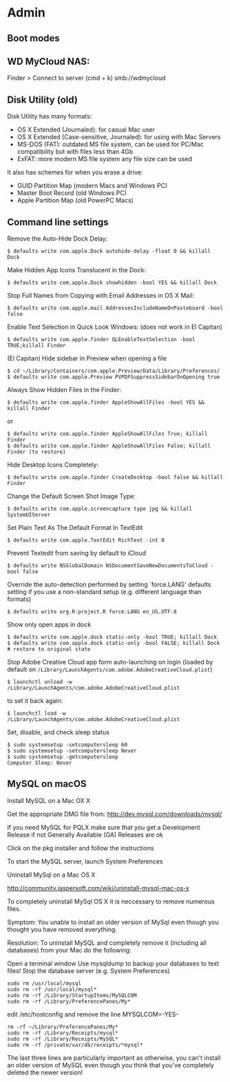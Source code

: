 # Admin

## Boot modes

## WD MyCloud NAS:

Finder > Connect to server (cmd + k)
smb://wdmycloud


## Disk Utility (old)

Disk Utility has many formats:

- OS X Extended (Journaled): for casual Mac user
- OS X Extended (Case-sensitive, Journaled): for using with Mac Servers
- MS-DOS (FAT): outdated MS file system, can be used for PC/Mac compatibility but with files less than 4Gb
- ExFAT: more modern MS file system any file size can be used

It also has schemes for when you erase a drive:

- GUID Partition Map (modern Macs and Windows PC)
- Master Boot Record (old Windows PC)
- Apple Partition Map (old PowerPC Macs)

## Command line settings

Remove the Auto-Hide Dock Delay:

    $ defaults write com.apple.Dock autohide-delay -float 0 && killall Dock

Make Hidden App Icons Translucent in the Dock:

    $ defaults write com.apple.Dock showhidden -bool YES && killall Dock

Stop Full Names from Copying with Email Addresses in OS X Mail:

    $ defaults write com.apple.mail AddressesIncludeNameOnPasteboard -bool false

Enable Text Selection in Quick Look Windows: (does not work in El Capitan)

    $ defaults write com.apple.finder QLEnableTextSelection -bool TRUE;killall Finder

(El Capitan) Hide sidebar in Preview when opening a file

    $ cd ~/Library/Containers/com.apple.Preview/Data/Library/Preferences/
    $ defaults write com.apple.Preview PVPDFSuppressSidebarOnOpening true

Always Show Hidden Files in the Finder:

    $ defaults write com.apple.finder AppleShowAllFiles -bool YES && killall Finder

or

    $ defaults write com.apple.finder AppleShowAllFiles True; killall Finder 
    $ defaults write com.apple.finder AppleShowAllFiles False; killall Finder (to restore)

Hide Desktop Icons Completely:

    $ defaults write com.apple.finder CreateDesktop -bool false && killall Finder

Change the Default Screen Shot Image Type:

    $ defaults write com.apple.screencapture type jpg && killall SystemUIServer

Set Plain Text As The Default Format In TextEdit

    $ defaults write com.apple.TextEdit RichText -int 0

Prevent Textedit from saving by default to iCloud

    $ defaults write NSGlobalDomain NSDocumentSaveNewDocumentsToCloud -bool false

Override the auto-detection performed by setting `force.LANG' defaults setting
if you use a non-standard setup (e.g. different language than formats)

    $ defaults write org.R-project.R force.LANG en_US.UTF-8

Show only open apps in dock

    $ defaults write com.apple.dock static-only -bool TRUE; killall Dock
    $ defaults write com.apple.dock static-only -bool FALSE; killall Dock  # restore to original state

Stop Adobe Creative Cloud app form auto-launching on login
(loaded by default on `/Library/LaunchAgents/com.adobe.AdobeCreativeCloud.plist`)

    $ launchctl unload -w /Library/LaunchAgents/com.adobe.AdobeCreativeCloud.plist

to set it back again:

    $ launchctl load -w /Library/LaunchAgents/com.adobe.AdobeCreativeCloud.plist

Set, disable, and check sleep status
```
$ sudo systemsetup -setcomputersleep 60
$ sudo systemsetup -setcomputersleep Never
$ sudo systemsetup -getcomputersleep
Computer Sleep: Never
```

## MySQL on macOS

Install MySQL on a Mac OX X

Get the appropriate DMG file from:
http://dev.mysql.com/downloads/mysql/

If you need MySQL for PQLX make sure that you get a Development Release
if not Generally Available (GA) Releases are ok

Click on the pkg installer and follow the instructions

To start the MySQL server, launch System Preferences

Uninstall MySql on a Mac OS X

http://community.jaspersoft.com/wiki/uninstall-mysql-mac-os-x

To completely uninstall MySql OS X it is neccessary to remove numerous files.

Symptom: You unable to install an older version of MySql even though you thought you have removed everything.

Resolution: To uninstall MySQL and completely remove it (including all databases) from your Mac do the following:

Open a terminal window
Use mysqldump to backup your databases to text files!
Stop the database server (e.g. System Preferences)


    sudo rm /usr/local/mysql
    sudo rm -rf /usr/local/mysql*
    sudo rm -rf /Library/StartupItems/MySQLCOM
    sudo rm -rf /Library/PreferencePanes/My*

edit /etc/hostconfig and remove the line MYSQLCOM=-YES-

    rm -rf ~/Library/PreferencePanes/My*
    sudo rm -rf /Library/Receipts/mysql*
    sudo rm -rf /Library/Receipts/MySQL*
    sudo rm -rf /private/var/db/receipts/*mysql*

The last three lines are particularly important as otherwise, you can't install an older version of MySQL
even though you think that you've completely deleted the newer version!  
